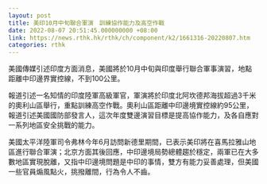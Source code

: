 ```yaml
---
layout: post
title: 美印10月中旬聯合軍演　訓練協作能力及高空作戰
date: 2022-08-07 20:51:45.000000000 +08:00
link: https://news.rthk.hk/rthk/ch/component/k2/1661316-20220807.htm
categories: rthk
---
```


美國傳媒引述印度方面消息，美國將於10月中旬與印度舉行聯合軍事演習，地點距離中印邊界實控線，不到100公里。

報道引述一名知情的印度陸軍高級軍官，軍演將於印度北阿坎德邦海拔超過3千米的奧利山區舉行，重點訓練高空作戰。奧利山區距離中印邊境實控線約95公里，報道引述美國國防部發言人，這次年度雙邊演習目標是提高協作能力，及各自應對一系列地區安全挑戰的能力。

美國太平洋陸軍司令弗林今年6月訪問新德里期間，已表示美印將在喜馬拉雅山地區進行聯合軍演；北京方面其後回應，中印邊境局勢總體趨於穩定，兩軍已在大多數地區實現脫離，又指中印邊境問題是中印的事情，雙方有能力妥善處理，但美國一些官員煽風點火，挑撥離間，行為令人不齒。
